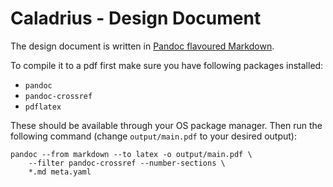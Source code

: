 # Caladrius - Design Document

The design document is written in 
[Pandoc flavoured Markdown](https://pandoc.org/MANUAL.html#pandocs-markdown).

To compile it to a pdf first make sure you have following packages installed:

* `pandoc`
* `pandoc-crossref`
* `pdflatex`

These should be available through your OS package manager. Then run the
following command (change `output/main.pdf` to your desired output):

    pandoc --from markdown --to latex -o output/main.pdf \
        --filter pandoc-crossref --number-sections \
        *.md meta.yaml

